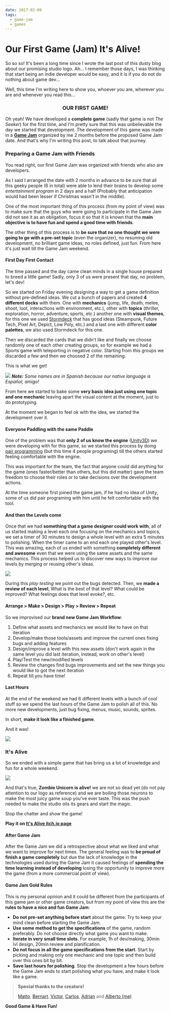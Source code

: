 ```yaml
---
date: 2017-02-09
tags:
  - game-jam
  - games
---
```


# Our First Game (Jam) It's Alive!

So so so! It's been a long time since I wrote the last post of this dusty blog about our promising studio logo. Ah... I remember those days, I was thinking that start being an indie developer would be easy, and it is if you do not do nothing about game dev...

Well, this time I'm writing here to show you, whoever you are, wherever you are and whenever you read this...

<h3 style="text-align: center;">OUR FIRST GAME!</h3>

Oh yeah! We have developed a **complete game** (sadly that game is not _The Seeker_) for the first time, and I'm pretty sure that this was unbelievable the day we started that development. The development of this game was made in a [**Game Jam**](https://en.wikipedia.org/wiki/Game_jam) organized by me 2 months before the proposed Game Jam date. And that's why I'm writing this post, to talk about that journey.

### Preparing a Game Jam with Friends

You read right, our first Game Jam was organized with friends who also are developers.

As I said I arranged the date with 2 months in advance to be sure that all this geeky people (6 in total) were able to lend their brains to develop some _entertainment program_ in 2 days and a half (Probably that anticipation would had been lesser if Christmas wasn't in the middle).

One of the most important thing of this process (from my point of view) was to make sure that the guys who were going to participate in the Game Jam did not see it as an obligation, focus it so that it is known that the **main objective is to have fun and spend a good time with friends**.

The other thing of this process is to **be sure that no one thought we were going to go with a pre-set topic** (even the organizer), no resuming old development, no brilliant game ideas, no roles defined, just fun. From here it's just wait till the Game Jam weekend.

#### First Day First Contact

The time passed and the day came clean minds in a single house prepared to breed a little game! Sadly, only 3 of us were present that day, no problem, let's dev!

So we started on Friday evening designing a way to get a game definition without pre-defined ideas. We cut a bunch of papers and created **4 different decks** with them. One with **mechanics** (jump, life, death, melee, shoot, loot, interactions with environment, etc.), other with **topics** (thriller, exploration, horror, adventure, sports, etc.) another one with **visual themes**, for this one we used [Stormdeck](http://www.stormdeck.com/) that has good ideas (Steampunk, Future Tech, Pixel Art, Depict, Low Poly, etc.) and a last one with different **color palettes**, we also used Stormdeck for this one.

Then we discarded the cards that we didn't like and finally we choose randomly one of each other creating groups, so for example we had a Sports game with teleporting in negative color. Starting from this groups we discarded a few and then we choosed 2 of the remaining.

This is what we get!

![](/posts/assets/ghost-posts-images/2017/02/425806014_163168_8236750835511981787.jpg)
_**Note:** Some names are in Spanish because our native language is Español, amigo!_

From here we started to bake some **very basic idea just using one topic and one mechanic** leaving apart the visual content at the moment, just to do prototyping.

At the moment we began to feel ok with the idea, we started the development over it.

#### Everyone Paddling with the same Paddle

One of the problem was that **only 2 of us know the engine** ([Unity3D](http://unity3d.com/)) we were developing with for this game, so we started this process by doing [pair programming](https://en.wikipedia.org/wiki/Pair_programming) (but this time 4 people programing) till the others started feeling comfortable with the engine.

This was important for the team, the fact that anyone could did anything for the game (ones faster/better than others, but this did matter) gave the team freedom to choose their roles or to take decisions over the development actions.

At the time someone first joined the game jam, if he had no idea of Unity, some of us did pair programing with him until he felt comfortable with the tool.

#### And then the Levels come

Once that we had **something that a game designer could work with**, all of us started making a level each one focusing on the mechanics and topics, we set a timer of 30 minutes to design a whole level with an extra 5 minutes to polishing. When the timer came to an end each one played other's level. This was amazing, each of us ended with something **completely different and awesome** even that we were using the same assets and the same mechanics. This process helped us to discover new ways to improve our levels by merging or reusing other's ideas.

![](/posts/assets/ghost-posts-images/2017/02/ItsAliveLevel.jpg)

During this _play testing_ we point out the bugs detected. Then, we **made a review of each level**, What is the best of that level? What could be improved? What feelings does that level evoke?, etc.

#### Arrange > Make > Design > Play > Review > Repeat

So we improvised our **brand new Game Jam Workflow**:

1. Define what assets and mechanics we would like to have on that iteration
1. Develop/make those tools/assets and improve the current ones fixing bugs and adding features
1. Design/improve a level with this new assets (don't work again in the same level you did last iteration, instead, work on other's level)
1. Play/Test the new/modified levels
1. Review the changes find bugs improvements and set the new things you would like to got the next iteration
1. Repeat till you have time!

#### Last Hours

At the end of the weekend we had 6 different levels with a bunch of cool stuff so we spend the last hours of the Game Jam to polish all of this. No more new developments, just bug fixing, menus, music, sounds, sprites.

In short, **make it look like a finished game**.

And it was!

![](/posts/assets/ghost-posts-images/2017/02/ItsAliveLevel1.jpg)

### It's Alive

So we ended with a simple game that has bring us a lot of knowledge and fun for a whole weekend.

![](/posts/assets/ghost-posts-images/2017/02/ItsAliveMainMenu.jpg)

And that's true, **Zombie Unicorn is alive!** we are not so dead yet (do not pay attention to our logo as reference) and we are boiling those neurons to make the most juicy game soup you've ever taste. This was the push needed to make the studio oils its gears and start the magic.

Stop the chatter and show the game!

**Play it on [It's Alive itch.io page](https://zombie-unicorn.itch.io/its-alive)**

#### After Game Jam

After the Game Jam we did a retrospective about what we liked and what we want to improve for next times. The general feeling was to **be proud of finish a game completely** but due the lack of knowledge in the technologies used during the Game Jam it caused feelings of **spending the time learning instead of developing** losing the opportunity to improve more the game (from a more commercial point of view).

#### Game Jam Gold Rules

This is my personal opinion and it could be different from the participants of this game jam or other game creators, but from my point of view this are the **rules to have a nice and fun Game Jam**:

- **Do not pre-set anything before start** about the game. Try to keep your mind clean before starting the Game Jam.
- **Use some method to get the specifications** of the game, random preferably. Do not choose directly what game you want to make.
- **Iterate in very small time slots**. For example, 1h of dev/making, 30min lvl design, 20min review and planification.
- **Do not focus in all the game specifications from the start**. Start by picking and making only one mechanic and one topic and then build over this ones bit by bit.
- **Save last hours for polishing**. Stop the development a few hours before the Game Jam ends to start polishing what you have, and make it look like a game.

> **Special thanks to the creators!**
>
> [Matto](https://twitter.com/mattogodoy), [Bernart](https://twitter.com/depablobernat), [Victor](https://twitter.com/victorgb6), [Carlos](https://twitter.com/The_Pretender86), [Adrian](https://twitter.com/adriandelarosab) and [Alberto (me)](https://twitter.com/AlbertoFdzM)

**Good Game & Have Fun!**
